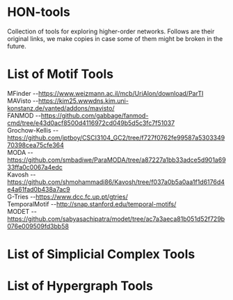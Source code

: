 # HON-tools
Collection of tools for exploring higher-order networks. Follows are their original links, we make copies in case some of them might be broken in the future. 
# List of Motif Tools
MFinder --https://www.weizmann.ac.il/mcb/UriAlon/download/ParTI
<br/>
MAVisto --https://kim25.wwwdns.kim.uni-konstanz.de/vanted/addons/mavisto/
<br/>
FANMOD --https://github.com/gabbage/fanmod-cmd/tree/e43d0acf8500d4116972cd049b5d5c3fc7f51037
<br/>
Grochow-Kellis --https://github.com/jptboy/CSCI3104_GC2/tree/f727f0762fe99587a530334970398cea75cfe364
<br/>
MODA --https://github.com/smbadiwe/ParaMODA/tree/a87227a1bb33adce5d901a6933ffa0c0067a4edc
<br/>
Kavosh --https://github.com/shmohammadi86/Kavosh/tree/f037a0b5a0aa1f1d6176d4e4a61fad0b438a7ac9
<br/>
G-Tries --https://www.dcc.fc.up.pt/gtries/
<br/>
TemporalMotif --http://snap.stanford.edu/temporal-motifs/
<br/>
MODET --https://github.com/sabyasachipatra/modet/tree/ac7a3aeca81b051d52f729b076e009509fd3bb58
# List of Simplicial Complex Tools

# List of Hypergraph Tools
